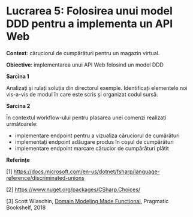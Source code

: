 # Lucrarea 5: Folosirea unui model DDD pentru a implementa un API Web

**Context**: căruciorul de cumpărături pentru un magazin virtual. 

**Obiective**: implementarea unui API Web folosind un model DDD

**Sarcina 1**

Analizați și rulați soluția din directorul exemple. Identificați elementele noi vis-a-vis de modul în care este scris și organizat codul sursă.

**Sarcina 2**

În contextul workflow-ului pentru plasarea unei comenzi realizați următoarele:
* implementare endpoint pentru a vizualiza căruciorul de cumărături
* implementați endpoint adăugare produs în coșul de cumpărături
* implementare endpoint marcare cărucior de cumpărături plătit

**Referințe**

[1] https://docs.microsoft.com/en-us/dotnet/fsharp/language-reference/discriminated-unions 

[2] https://www.nuget.org/packages/CSharp.Choices/

[3] Scott Wlaschin, [Domain Modeling Made Functional](https://www.amazon.com/Domain-Modeling-Made-Functional-Domain-Driven-ebook/dp/B07B44BPFB/ref=sr_1_1?dchild=1&keywords=Domain+Modeling+Made+Functional&qid=1632338254&sr=8-1), Pragmatic Bookshelf, 2018  
